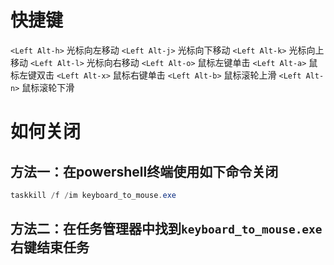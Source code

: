 # 快捷键
`<Left Alt-h>` 光标向左移动
`<Left Alt-j>` 光标向下移动
`<Left Alt-k>` 光标向上移动
`<Left Alt-l>` 光标向右移动
`<Left Alt-o>` 鼠标左键单击
`<Left Alt-a>` 鼠标左键双击
`<Left Alt-x>` 鼠标右键单击
`<Left Alt-b>` 鼠标滚轮上滑
`<Left Alt-n>` 鼠标滚轮下滑
# 如何关闭
## 方法一：在powershell终端使用如下命令关闭
```powershell
taskkill /f /im keyboard_to_mouse.exe
```
## 方法二：在任务管理器中找到`keyboard_to_mouse.exe`右键结束任务
